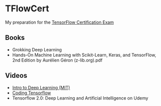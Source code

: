 # TFlowCert
My preparation for the [TensorFlow Certification Exam](https://www.tensorflow.org/certificate)

## Books
* Grokking Deep Learning
* Hands-On Machine Learning with Scikit-Learn, Keras, and TensorFlow, 2nd Edition by Aurélien Géron (z-lib.org).pdf

## Videos
* [Intro to Deep Learning (MIT)](http://introtodeeplearning.com/)
* [Coding Tensorflow](https://www.youtube.com/playlist?list=PLQY2H8rRoyvwLbzbnKJ59NkZvQAW9wLbx)
* Tensorflow 2.0: Deep Learning and Artificial Intelligence on Udemy

